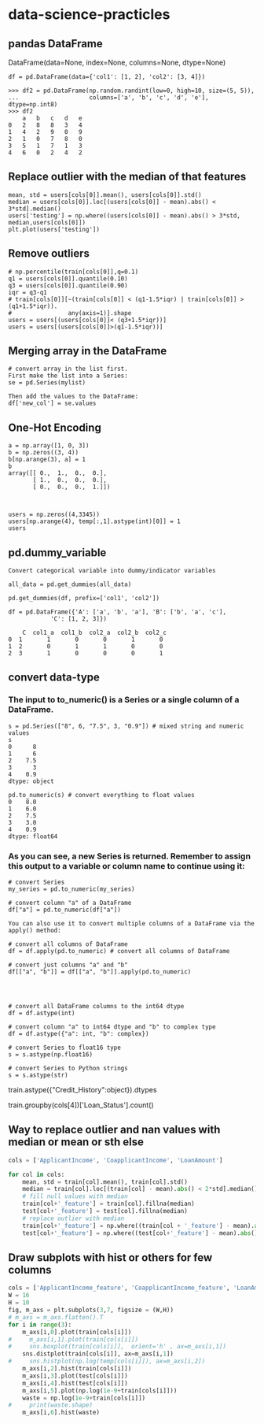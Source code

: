 # data-science-practicles

## pandas DataFrame
 DataFrame(data=None, index=None, columns=None, dtype=None)

    df = pd.DataFrame(data={'col1': [1, 2], 'col2': [3, 4]})

    >>> df2 = pd.DataFrame(np.random.randint(low=0, high=10, size=(5, 5)),
    ...                    columns=['a', 'b', 'c', 'd', 'e'], dtype=np.int8)
    >>> df2
        a   b   c   d   e
    0   2   8   8   3   4
    1   4   2   9   0   9
    2   1   0   7   8   0
    3   5   1   7   1   3
    4   6   0   2   4   2


## Replace outlier with the median of that features
    mean, std = users[cols[0]].mean(), users[cols[0]].std()
    median = users[cols[0]].loc[(users[cols[0]] - mean).abs() < 3*std].median()
    users['testing'] = np.where((users[cols[0]] - mean).abs() > 3*std, median,users[cols[0]])
    plt.plot(users['testing'])
    
    
## Remove outliers
    # np.percentile(train[cols[0]],q=0.1)
    q1 = users[cols[0]].quantile(0.10)
    q3 = users[cols[0]].quantile(0.90)
    iqr = q3-q1
    # train[cols[0]][~(train[cols[0]] < (q1-1.5*iqr) | train[cols[0]] > (q1+1.5*iqr)).
    #                any(axis=1)].shape
    users = users[(users[cols[0]]< (q3+1.5*iqr))]
    users = users[(users[cols[0]]>(q1-1.5*iqr))]



## Merging array in the DataFrame
    # convert array in the list first.
    First make the list into a Series:
    se = pd.Series(mylist)
    
    Then add the values to the DataFrame:
    df['new_col'] = se.values


## One-Hot Encoding
    a = np.array([1, 0, 3])
    b = np.zeros((3, 4))
    b[np.arange(3), a] = 1
    b
    array([[ 0.,  1.,  0.,  0.],
           [ 1.,  0.,  0.,  0.],
           [ 0.,  0.,  0.,  1.]])
           

 
    users = np.zeros((4,3345))
    users[np.arange(4), temp[:,1].astype(int)[0]] = 1 
    users
        
        

## pd.dummy_variable
    Convert categorical variable into dummy/indicator variables
    
    all_data = pd.get_dummies(all_data)
    
    pd.get_dummies(df, prefix=['col1', 'col2'])
    
    df = pd.DataFrame({'A': ['a', 'b', 'a'], 'B': ['b', 'a', 'c'],
                'C': [1, 2, 3]})

        C  col1_a  col1_b  col2_a  col2_b  col2_c
    0  1       1       0       0       1       0
    1  2       0       1       1       0       0
    2  3       1       0       0       0       1
  
        
## convert data-type

### The input to to_numeric() is a Series or a single column of a DataFrame.

    s = pd.Series(["8", 6, "7.5", 3, "0.9"]) # mixed string and numeric values
    s
    0      8
    1      6
    2    7.5
    3      3
    4    0.9
    dtype: object

    pd.to_numeric(s) # convert everything to float values
    0    8.0
    1    6.0
    2    7.5
    3    3.0
    4    0.9
    dtype: float64

### As you can see, a new Series is returned. Remember to assign this output to a variable or column name to continue using it:

    # convert Series
    my_series = pd.to_numeric(my_series)

    # convert column "a" of a DataFrame
    df["a"] = pd.to_numeric(df["a"])

    You can also use it to convert multiple columns of a DataFrame via the apply() method:

    # convert all columns of DataFrame
    df = df.apply(pd.to_numeric) # convert all columns of DataFrame

    # convert just columns "a" and "b"
    df[["a", "b"]] = df[["a", "b"]].apply(pd.to_numeric)




    # convert all DataFrame columns to the int64 dtype
    df = df.astype(int)

    # convert column "a" to int64 dtype and "b" to complex type
    df = df.astype({"a": int, "b": complex})

    # convert Series to float16 type
    s = s.astype(np.float16)

    # convert Series to Python strings
    s = s.astype(str)




train.astype({"Credit_History":object}).dtypes

train.groupby(cols[4])['Loan_Status'].count()






## Way to replace outlier and nan values with median or mean or sth else
```python 
cols = ['ApplicantIncome', 'CoapplicantIncome', 'LoanAmount']

for col in cols:
    mean, std = train[col].mean(), train[col].std()
    median = train[col].loc[(train[col] - mean).abs() < 2*std].median()
    # fill null values with median
    train[col+'_feature'] = train[col].fillna(median)
    test[col+'_feature'] = test[col].fillna(median)
    # replace outlier with median
    train[col+'_feature'] = np.where((train[col + '_feature'] - mean).abs() > 2*std, median,train[col+'_feature'])
    test[col+'_feature'] = np.where((test[col+'_feature'] - mean).abs() > 2*std, median,test[col+'_feature'])
```


## Draw subplots with hist or others for few columns
```python
cols = ['ApplicantIncome_feature', 'CoapplicantIncome_feature', 'LoanAmount_feature']
W = 16
H = 10
fig, m_axs = plt.subplots(3,7, figsize = (W,H))
# m_axs = m_axs.flatten().T
for i in range(3):
    m_axs[i,0].plot(train[cols[i]])
#     m_axs[i,1].plot(train[cols[i]])
#     sns.boxplot(train[cols[i]],  orient='h' , ax=m_axs[i,1])
    sns.distplot(train[cols[i]], ax=m_axs[i,1])
#     sns.histplot(np.log(temp[cols[i]]), ax=m_axs[i,2])
    m_axs[i,2].hist(train[cols[i]])
    m_axs[i,3].plot(test[cols[i]])
    m_axs[i,4].hist(test[cols[i]])
    m_axs[i,5].plot(np.log(1e-9+train[cols[i]]))
    waste = np.log(1e-9+train[cols[i]])
#     print(waste.shape)
    m_axs[i,6].hist(waste)

```